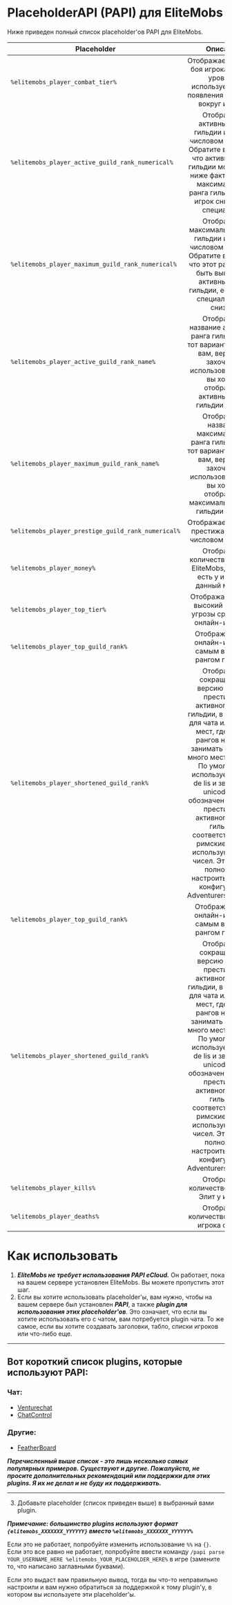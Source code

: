 # PlaceholderAPI  (PAPI) для EliteMobs

Ниже приведен полный список  placeholder'ов  PAPI для EliteMobs.

| Placeholder | Описание |
|-------------|:-----------:|
| `%elitemobs_player_combat_tier%`         |     Отображает уровень боя игрока, то есть уровень, используемый для появления  Elite Mobs  вокруг игрока.     |
| `%elitemobs_player_active_guild_rank_numerical%`         |     Отображает активный ранг гильдии игрока в числовом формате. Обратите внимание, что активный ранг гильдии может быть ниже фактического максимального ранга гильдии, если игрок снизил его специально.     |
| `%elitemobs_player_maximum_guild_rank_numerical%`         |     Отображает максимальный ранг гильдии игрока в числовом формате. Обратите внимание, что этот ранг может быть выше, чем  активный ранг гильдии, если игрок специально его снизил.     |
| `%elitemobs_player_active_guild_rank_name%`         |     Отображает название активного ранга гильдии. Это тот вариант, который вам, вероятно, захочется использовать, если вы хотите отобразить активный ранг гильдии игрока.     |
| `%elitemobs_player_maximum_guild_rank_name%`         |     Отображает название максимального ранга гильдии. Это тот вариант, который вам, вероятно, захочется использовать, если вы хотите отобразить максимальный ранг гильдии игрока.     |
| `%elitemobs_player_prestige_guild_rank_numerical%`         |     Отображает уровень престижа игрока в числовом формате.     |
| `%elitemobs_player_money%`         |     Отображает количество валюты EliteMobs, которое есть у игрока в данный момент.     |
| `%elitemobs_player_top_tier%`         |     Отображает самый высокий уровень угрозы среди всех онлайн-игроков.     |
| `%elitemobs_player_top_guild_rank%`         |     Отображает имя онлайн-игрока с самым высоким рангом гильдии.     |
| `%elitemobs_player_shortened_guild_rank%`         |     Отображает сокращенную версию уровня престижа и активного ранга гильдии,  в основном  для чата или других мест, где имена рангов не могут занимать слишком много места (табло). По умолчанию используется  fleur de lis  и звездочка unicode для обозначения уровня престижа и активного ранга гильдии соответственно, а римские цифры используются для чисел.  Это можно полностью настроить  в файле конфигурации AdventurersGuild.yml.     |
| `%elitemobs_player_top_guild_rank%`         |     Отображает имя онлайн-игрока с самым высоким рангом гильдии.     |
| `%elitemobs_player_shortened_guild_rank%`         |     Отображает сокращенную версию уровня престижа и активного ранга гильдии,  в основном  для чата или других мест, где имена рангов не могут занимать слишком много места (табло). По умолчанию используется  fleur de lis  и звездочка unicode для обозначения уровня престижа и активного ранга гильдии соответственно, а римские цифры используются для чисел.  Это можно полностью настроить  в файле конфигурации AdventurersGuild.yml.     |
| `%elitemobs_player_kills%`         |     Отображает количество убийств Элит у игрока.     |
| `%elitemobs_player_deaths%`         |     Отображает количество смертей игрока от элит.     |

# Как использовать

1) ***EliteMobs не требует использования PAPI eCloud.*** Он работает, пока на вашем сервере установлен EliteMobs. Вы можете пропустить этот шаг.
2) Если вы хотите использовать  placeholder'ы,  вам нужно, чтобы на вашем сервере был установлен  ***PAPI***,  а также  ***plugin  для использования этих  placeholder'ов***.  Это означает, что если вы хотите использовать его с чатом, вам потребуется  plugin  чата.  То же самое, если вы хотите создавать заголовки, табло, списки игроков или что-либо еще.

-----

## Вот короткий список  plugins,  которые используют PAPI:
### Чат:
- [Venturechat](https://www.spigotmc.org/resources/venturechat.771/)
- [ChatControl](https://www.spigotmc.org/resources/chatcontrol%E2%84%A2-the-ultimate-chat-plugin-500-000-downloads-1-2-5-1-16-4.271/)
### Другие:
- [FeatherBoard](https://www.spigotmc.org/resources/featherboard.2691/)

***Перечисленный выше список - это лишь несколько самых популярных примеров.  Существуют  и  другие.  Пожалуйста,  не  просите  дополнительных  рекомендаций  или  поддержки  для  этих  plugins.  Я  их  не  делал  и  не  буду  их  поддерживать.***

-----

3) Добавьте  placeholder  (список приведен выше) в выбранный вами  plugin.

***Примечание:  большинство  plugins  используют  формат  `{elitemobs_XXXXXXX_YYYYYY}`  вместо  `%elitemobs_XXXXXXX_YYYYYY%`*** 

Если это не работает, попробуйте изменить использование `%%` на `{}`.  Если это все равно не работает, попробуйте ввести команду `/papi parse YOUR_USERNAME_HERE %elitemobs_YOUR_PLACEHOLDER_HERE%`  в игре (замените то, что написано заглавными буквами).

Если это выдаст вам правильную  вывод,  тогда  вы  что-то  неправильно  настроили  и  вам  нужно  обратиться  за  поддержкой  к  тому  plugin'у,  в  котором  вы  используете  эти  placeholder'ы.

